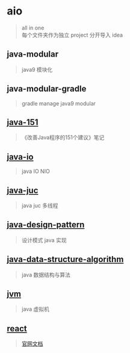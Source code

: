 # aio

> all in one \
> 每个文件夹作为独立 project 分开导入 idea

## java-modular

> java9 模块化

## java-modular-gradle

> gradle manage java9 modular

## [java-151](java-151/README.md)

> 《改善Java程序的151个建议》笔记

## [java-io](java-io/README.md)

> java IO NIO

## [java-juc](java-juc/README.md)

> java juc 多线程

## [java-design-pattern](java-design-pattern/README.md)

> 设计模式 java 实现

## [java-data-structure-algorithm](java-data-structure-algorithm/README.md)

> java 数据结构与算法

## [jvm](jvm/README.md)

> java 虚拟机

## [react](react/README.md)

> [官网文档](https://reactjs.org/tutorial/tutorial.html)
